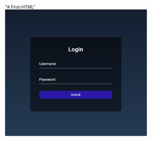 "# First-HTML" 
<br>
<img width="467" alt="Login page" src="https://github.com/nigika/First-HTML/blob/main/Images/Login%20page.png">
